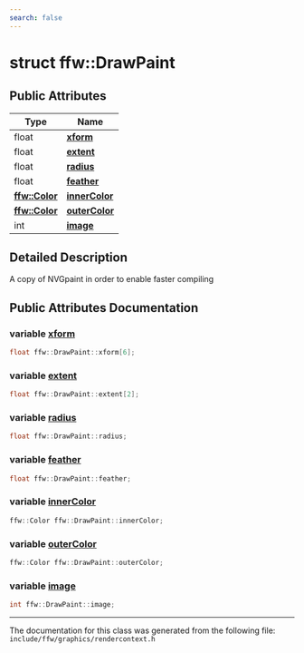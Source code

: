 ```yaml
---
search: false
---
```


# struct ffw::DrawPaint

## Public Attributes

|Type|Name|
|-----|-----|
|float|[**xform**](structffw_1_1_draw_paint.md#1a61ce8bc530e92892499a71e33c14b891)|
|float|[**extent**](structffw_1_1_draw_paint.md#1ac0b288e85140eb15a0c89f8a994c247e)|
|float|[**radius**](structffw_1_1_draw_paint.md#1a0b96c4dfd17b00b15eb00bd7583cfd9f)|
|float|[**feather**](structffw_1_1_draw_paint.md#1a7f465e6b337fe1728e5fc92d274d4fb8)|
|**[ffw::Color](structffw_1_1_color.md)**|[**innerColor**](structffw_1_1_draw_paint.md#1a7d9075da5a7e7cf063cf1ba8d198a3a3)|
|**[ffw::Color](structffw_1_1_color.md)**|[**outerColor**](structffw_1_1_draw_paint.md#1a1ef3f6e64bf9f38807372948a2a34944)|
|int|[**image**](structffw_1_1_draw_paint.md#1a0ebe024bab4b65ab13149d2b85829689)|


## Detailed Description

A copy of NVGpaint in order to enable faster compiling 
## Public Attributes Documentation

### variable <a id="1a61ce8bc530e92892499a71e33c14b891" href="#1a61ce8bc530e92892499a71e33c14b891">xform</a>

```cpp
float ffw::DrawPaint::xform[6];
```



### variable <a id="1ac0b288e85140eb15a0c89f8a994c247e" href="#1ac0b288e85140eb15a0c89f8a994c247e">extent</a>

```cpp
float ffw::DrawPaint::extent[2];
```



### variable <a id="1a0b96c4dfd17b00b15eb00bd7583cfd9f" href="#1a0b96c4dfd17b00b15eb00bd7583cfd9f">radius</a>

```cpp
float ffw::DrawPaint::radius;
```



### variable <a id="1a7f465e6b337fe1728e5fc92d274d4fb8" href="#1a7f465e6b337fe1728e5fc92d274d4fb8">feather</a>

```cpp
float ffw::DrawPaint::feather;
```



### variable <a id="1a7d9075da5a7e7cf063cf1ba8d198a3a3" href="#1a7d9075da5a7e7cf063cf1ba8d198a3a3">innerColor</a>

```cpp
ffw::Color ffw::DrawPaint::innerColor;
```



### variable <a id="1a1ef3f6e64bf9f38807372948a2a34944" href="#1a1ef3f6e64bf9f38807372948a2a34944">outerColor</a>

```cpp
ffw::Color ffw::DrawPaint::outerColor;
```



### variable <a id="1a0ebe024bab4b65ab13149d2b85829689" href="#1a0ebe024bab4b65ab13149d2b85829689">image</a>

```cpp
int ffw::DrawPaint::image;
```





----------------------------------------
The documentation for this class was generated from the following file: `include/ffw/graphics/rendercontext.h`
